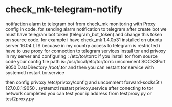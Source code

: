 # check_mk-telegram-notify
notifaction alarm to telegram bot from check_mk monitoring with Proxy config in code.
for sending alarm notification to telegram after create bot we must have telegram bot token (telegram_bot_token) and change this token on source code.
for example i have check_mk 1.4.0p31 installed on ubuntu server 16.04 LTS becuase in my country access to telegram is restricted 
i have to use proxy for connection to telegram services 
install tor and privoxy in my server and configuring :
/etc/tor/torrc
if you install tor from source code your config file path is:
/usr/local/etc/tor/torrc
uncomment  SOCKSPort 9050
DataDirectory /root/.tor
and then you can restart tor service with 
systemctl restart tor.service

then config privoxy
/etc/privoxy/config
and uncomment 
forward-socks5t   /               127.0.0.1:9050 .
systemctl restart privoxy.service
after conecting to tor network completed you can test your ip address from testproxy.py or test2proxy.py


